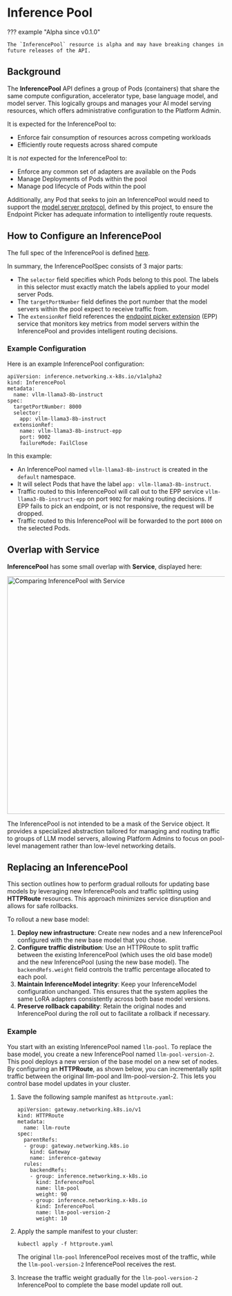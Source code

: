 # Inference Pool

??? example "Alpha since v0.1.0"

    The `InferencePool` resource is alpha and may have breaking changes in
    future releases of the API.

## Background

The **InferencePool** API defines a group of Pods (containers) that share the same compute configuration, accelerator type, base language model, and model server. This logically groups and manages your AI model serving resources, which offers administrative configuration to the Platform Admin.

It is expected for the InferencePool to:

 - Enforce fair consumption of resources across competing workloads
 - Efficiently route requests across shared compute
 
It is _not_ expected for the InferencePool to:

 - Enforce any common set of adapters are available on the Pods
 - Manage Deployments of Pods within the pool
 - Manage pod lifecycle of Pods within the pool 

Additionally, any Pod that seeks to join an InferencePool would need to support the [model server protocol](https://github.com/kubernetes-sigs/gateway-api-inference-extension/tree/main/docs/proposals/003-model-server-protocol), defined by this project, to ensure the Endpoint Picker has adequate information to intelligently route requests.

## How to Configure an InferencePool

The full spec of the InferencePool is defined [here](/reference/spec/#inferencepool).

In summary, the InferencePoolSpec consists of 3 major parts:

- The `selector` field specifies which Pods belong to this pool. The labels in this selector must exactly match the labels applied to your model server Pods. 
- The `targetPortNumber` field defines the port number that the model servers within the pool expect to receive traffic from. 
- The `extensionRef` field references the [endpoint picker extension](https://github.com/kubernetes-sigs/gateway-api-inference-extension/tree/main/pkg/epp) (EPP) service that monitors key metrics from model servers within the InferencePool and provides intelligent routing decisions.

### Example Configuration

Here is an example InferencePool configuration:

```
apiVersion: inference.networking.x-k8s.io/v1alpha2
kind: InferencePool
metadata:
  name: vllm-llama3-8b-instruct
spec:
  targetPortNumber: 8000
  selector:
    app: vllm-llama3-8b-instruct
  extensionRef:
    name: vllm-llama3-8b-instruct-epp
    port: 9002
    failureMode: FailClose
```

In this example: 

- An InferencePool named `vllm-llama3-8b-instruct` is created in the `default` namespace.
- It will select Pods that have the label `app: vllm-llama3-8b-instruct`.
- Traffic routed to this InferencePool will call out to the EPP service `vllm-llama3-8b-instruct-epp` on port `9002` for making routing decisions. If EPP fails to pick an endpoint, or is not responsive, the request will be dropped.
- Traffic routed to this InferencePool will be forwarded to the port `8000` on the selected Pods.

## Overlap with Service

**InferencePool** has some small overlap with **Service**, displayed here:

<!-- Source: https://docs.google.com/presentation/d/11HEYCgFi-aya7FS91JvAfllHiIlvfgcp7qpi_Azjk4E/edit#slide=id.g292839eca6d_1_0 -->
<img src="/images/inferencepool-vs-service.png" alt="Comparing InferencePool with Service" class="center" width="550" />

The InferencePool is not intended to be a mask of the Service object. It provides a specialized abstraction tailored for managing and routing traffic to groups of LLM model servers, allowing Platform Admins to focus on pool-level management rather than low-level networking details.

## Replacing an InferencePool

This section outlines how to perform gradual rollouts for updating base models by leveraging new InferencePools and traffic splitting using **HTTPRoute** resources. This approach minimizes service disruption and allows for safe rollbacks.

To rollout a new base model:

1. **Deploy new infrastructure**: Create new nodes and a new InferencePool configured with the new base model that you chose.
1. **Configure traffic distribution**: Use an HTTPRoute to split traffic between the existing InferencePool (which uses the old base model) and the new InferencePool (using the new base model). The `backendRefs.weight` field controls the traffic percentage allocated to each pool.
1. **Maintain InferenceModel integrity**: Keep your InferenceModel configuration unchanged. This ensures that the system applies the same LoRA adapters consistently across both base model versions.
1. **Preserve rollback capability**: Retain the original nodes and InferencePool during the roll out to facilitate a rollback if necessary.

### Example

You start with an existing lnferencePool named `llm-pool`. To replace the base model, you create a new InferencePool named `llm-pool-version-2`. This pool deploys a new version of the base model on a new set of nodes. By configuring an **HTTPRoute**, as shown below, you can incrementally split traffic between the original llm-pool and llm-pool-version-2. This lets you control base model updates in your cluster.

1. Save the following sample manifest as `httproute.yaml`:

    ```
    apiVersion: gateway.networking.k8s.io/v1
    kind: HTTPRoute
    metadata:
      name: llm-route
    spec:
      parentRefs:
      - group: gateway.networking.k8s.io
        kind: Gateway
        name: inference-gateway
      rules:
        backendRefs:
        - group: inference.networking.x-k8s.io
          kind: InferencePool
          name: llm-pool
          weight: 90
        - group: inference.networking.x-k8s.io
          kind: InferencePool
          name: llm-pool-version-2
          weight: 10
    ```

1. Apply the sample manifest to your cluster:

    ```
    kubectl apply -f httproute.yaml
    ```

    The original `llm-pool` InferencePool receives most of the traffic, while the `llm-pool-version-2` InferencePool receives the rest. 

1. Increase the traffic weight gradually for the `llm-pool-version-2` InferencePool to complete the base model update roll out.
